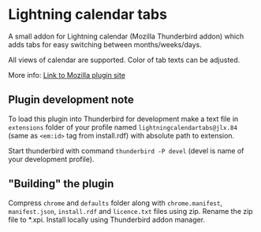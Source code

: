 # Lightning calendar tabs

A small addon for Lightning calendar (Mozilla Thunderbird addon) which
adds tabs for easy switching between months/weeks/days.

All views of calendar are supported. Color of tab texts can be adjusted.

More info: [Link to Mozilla plugin site](https://addons.mozilla.org/thunderbird/addon/lightning-calendar-tabs/)

## Plugin development note

To load this plugin into Thunderbird for development make a text file in
`extensions` folder of your profile named `lightningcalendartabs@jlx.84`
(same as `<em:id>` tag from install.rdf) with absolute path to extension.

Start thunderbird with command `thunderbird -P devel` (devel is name of
your development profile).

## "Building" the plugin

Compress `chrome` and `defaults` folder along with `chrome.manifest`, `manifest.json`,
`install.rdf` and `licence.txt` files using zip. Rename the zip file to *.xpi.
Install locally using Thunderbird addon manager.
